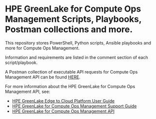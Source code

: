 # HPE GreenLake for Compute Ops Management Scripts, Playbooks, Postman collections and more.

This repository stores PowerShell, Python scripts, Ansible playbooks and more for Compute Ops Management.

Information and requirements are listed in the comment section of each script/playbook.

A Postman collection of executable API requests for Compute Ops Management API can be found [HERE](https://www.postman.com/jullienl/workspace/lionel-jullien-s-public-workspace/collection/991177-10c5377d-892b-4612-9e81-23d75d6c2f0d?ctx=documentation). 


For more information about the HPE GreenLake for Compute Ops Management API, see:
- [HPE GreenLake Edge to Cloud Platform User Guide](https://support.hpe.com/hpesc/public/docDisplay?docId=a00120892en_us)
- [HPE GreenLake for Compute Ops Management Support Guide](https://internal.support.hpe.com/hpesc/docDisplay?docId=a00115739en_us)
-  [HPE GreenLake for Compute Ops Management API](https://developer.greenlake.hpe.com/docs/greenlake/services/compute-ops/public/openapi/compute-ops-latest/overview/)